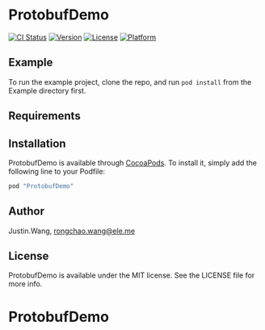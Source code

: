 # ProtobufDemo

[![CI Status](http://img.shields.io/travis/Justin.Wang/ProtobufDemo.svg?style=flat)](https://travis-ci.org/Justin.Wang/ProtobufDemo)
[![Version](https://img.shields.io/cocoapods/v/ProtobufDemo.svg?style=flat)](http://cocoapods.org/pods/ProtobufDemo)
[![License](https://img.shields.io/cocoapods/l/ProtobufDemo.svg?style=flat)](http://cocoapods.org/pods/ProtobufDemo)
[![Platform](https://img.shields.io/cocoapods/p/ProtobufDemo.svg?style=flat)](http://cocoapods.org/pods/ProtobufDemo)

## Example

To run the example project, clone the repo, and run `pod install` from the Example directory first.

## Requirements

## Installation

ProtobufDemo is available through [CocoaPods](http://cocoapods.org). To install
it, simply add the following line to your Podfile:

```ruby
pod "ProtobufDemo"
```

## Author

Justin.Wang, rongchao.wang@ele.me

## License

ProtobufDemo is available under the MIT license. See the LICENSE file for more info.
# ProtobufDemo
